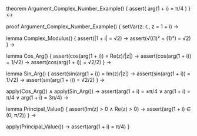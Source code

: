 theorem Argument_Complex_Number_Example() {
  assert(
    arg(1 + i) = π/4
  )
} ↔

proof Argument_Complex_Number_Example() {
  setVar(z: ℂ, z = 1 + i) →
  
  lemma Complex_Modulus() {
    assert(|1 + i| = √2) →
    assert(√((1)² + (1)²) = √2)
  } →
  
  lemma Cos_Arg() {
    assert(cos(arg(1 + i)) = Re(z)/|z|) →
    assert(cos(arg(1 + i)) = 1/√2) →
    assert(cos(arg(1 + i)) = √2/2)
  } →
  
  lemma Sin_Arg() {
    assert(sin(arg(1 + i)) = Im(z)/|z|) →
    assert(sin(arg(1 + i)) = 1/√2) →
    assert(sin(arg(1 + i)) = √2/2)
  } →
  
  apply(Cos_Arg()) ∧ apply(Sin_Arg()) →
  assert(arg(1 + i) = ±π/4 ∨ arg(1 + i) = π/4 ∨ arg(1 + i) = 3π/4) →
  
  lemma Principal_Value() {
    assert(Im(z) > 0 ∧ Re(z) > 0) →
    assert(arg(1 + i) ∈ (0, π/2))
  } →
  
  apply(Principal_Value()) →
  assert(arg(1 + i) = π/4)
}